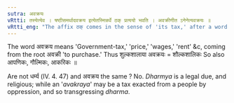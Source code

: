 ```yaml
---
sutra: अवक्रयः
vRtti: तस्येत्येव । षष्ठीसमर्थादवक्रय इत्येतस्मिन्नर्थे ठक् प्रत्ययो भवति । अवक्रीणीत ऽनेनेत्यवक्रयः ॥
vRtti_eng: "The affix ठक् comes in the sense of 'its tax,' after a word in the sixth case in construction."
---
```

The word अवक्रय means 'Government-tax,' 'price,' 'wages,' 'rent' &c, coming from the root अवक्री 'to purchase.' Thus शुल्कशालाया अवक्रयः = शौल्कशालिकः So also आपणिकः, गौल्मिकः, आकरिकः ॥

Are not धर्म्य (IV. 4. 47) and अवक्रय the same ? No. _Dharmya_ is a legal due, and religious; while an '_avakraya_' may be a tax exacted from a people by oppression, and so transgressing _dharma_.
